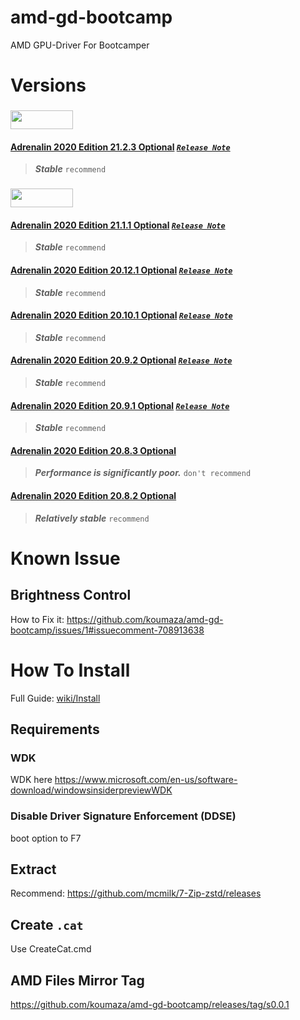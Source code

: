 # amd-gd-bootcamp
AMD GPU-Driver For Bootcamper
# Versions
### <img height=30 width=100 src="https://img.shields.io/badge/%E2%80%8B-%E2%80%8B%20latest%20%E2%80%8B%20-brightgreen?style=flat-square&logo=amd">
#### [Adrenalin 2020 Edition 21.2.3 Optional](https://github.com/koumaza/amd-gd-bootcamp/releases/tag/v1.25.0)  [___`Release Note`___](https://www.amd.com/en/support/kb/release-notes/rn-rad-win-21-2-3)
>***Stable*** `recommend`

### <img height=30 width=100 src="https://img.shields.io/badge/%E2%80%8B-%E2%80%8B%20oldest%20%E2%80%8B%20-brightgreen?style=flat-square&logo=amd">
#### [Adrenalin 2020 Edition 21.1.1 Optional](https://github.com/koumaza/amd-gd-bootcamp/releases/tag/v1.24.0)  [___`Release Note`___](https://www.amd.com/en/support/kb/release-notes/rn-rad-win-21-1-1)
>***Stable*** `recommend`
#### [Adrenalin 2020 Edition 20.12.1 Optional](https://github.com/koumaza/amd-gd-bootcamp/releases/tag/v1.22.0)  [___`Release Note`___](https://www.amd.com/en/support/kb/release-notes/rn-rad-win-20-12-1)
>***Stable*** `recommend`
#### [Adrenalin 2020 Edition 20.10.1 Optional](https://github.com/koumaza/amd-gd-bootcamp/releases/tag/v1.19.0)  [___`Release Note`___](https://www.amd.com/en/support/kb/release-notes/rn-rad-win-20-10-1)
>***Stable*** `recommend`
#### [Adrenalin 2020 Edition 20.9.2 Optional](https://github.com/koumaza/amd-gd-bootcamp/releases/tag/v1.16.0)  [___`Release Note`___](https://www.amd.com/en/support/kb/release-notes/rn-rad-win-20-9-2)
>***Stable*** `recommend`
#### [Adrenalin 2020 Edition 20.9.1 Optional](https://github.com/koumaza/amd-gd-bootcamp/releases/tag/v1.13.0)  [___`Release Note`___](https://www.amd.com/en/support/kb/release-notes/rn-rad-win-20-9-1)
>***Stable*** `recommend`
#### [Adrenalin 2020 Edition 20.8.3 Optional](https://github.com/koumaza/amd-gd-bootcamp/releases/tag/v1.9.0)
>***Performance is significantly poor.*** `don't recommend`
#### [Adrenalin 2020 Edition 20.8.2 Optional](https://github.com/koumaza/amd-gd-bootcamp/releases/tag/v1.11.0)
>***Relatively stable*** `recommend`

# Known Issue
## Brightness Control
How to Fix it:
https://github.com/koumaza/amd-gd-bootcamp/issues/1#issuecomment-708913638
# How To Install
Full Guide: [wiki/Install](https://github.com/koumaza/amd-gd-bootcamp/wiki/Install)

## Requirements
### WDK
WDK here https://www.microsoft.com/en-us/software-download/windowsinsiderpreviewWDK
### Disable Driver Signature Enforcement (DDSE)
boot option to F7

## Extract
Recommend: https://github.com/mcmilk/7-Zip-zstd/releases

## Create `.cat`
Use CreateCat.cmd

## AMD Files Mirror Tag
https://github.com/koumaza/amd-gd-bootcamp/releases/tag/s0.0.1
